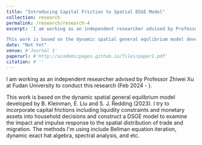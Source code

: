 ```yaml
---
title: "Introducing Capital Friction to Spatial DSGE Model"
collection: research
permalink: /research/research-4
excerpt: 'I am working as an independent researcher advised by Professor Zhiwei Xu at Fudan University to conduct this research (Feb 2024 - ).   

This work is based on the dynamic spatial general equlibrium model developed by B. Kleinman, E. Liu and S. J. Redding (2023). I try to incorporate capital frictions including liquidity constraints and monetary assets into household decisions and construct a DSGE model to examine the impact and impulse response to the spatial distribution of trade and migration. The methods I am using include Bellman equation iteration, dynamic exact hat algebra, spectral analysis, and etc.'
date: "Not Yet"
venue: #'Journal 1'
paperurl: #'http://academicpages.github.io/files/paper1.pdf'
citation: # ''
---
```


I am working as an independent researcher advised by Professor Zhiwei Xu at Fudan University to conduct this research (Feb 2024 - ).  

This work is based on the dynamic spatial general equlibrium model developed by B. Kleinman, E. Liu and S. J. Redding (2023). I try to incorporate capital frictions including liquidity constraints and monetary assets into household decisions and construct a DSGE model to examine the impact and impulse response to the spatial distribution of trade and migration. The methods I'm using include Bellman equation iteration, dynamic exact hat algebra, spectral analysis, and etc.